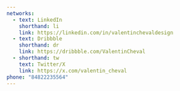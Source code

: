 ```yaml
---
networks:
  - text: LinkedIn
    shorthand: li
    link: https://linkedin.com/in/valentinchevaldesign
  - text: Dribbble
    shorthand: dr
    link: https://dribbble.com/ValentinCheval
  - shorthand: tw
    text: Twitter/X
    link: https://x.com/valentin_cheval
phone: "84822235564"
---
```


